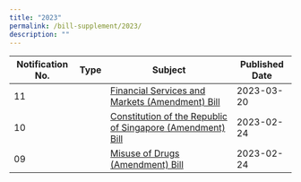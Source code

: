 ```yaml
---
title: "2023"
permalink: /bill-supplement/2023/
description: ""
---
```

| Notification No. | Type | Subject | Published Date |
| -------- | -------- | -------- | ---|
| 11    |  | [Financial Services and Markets (Amendment) Bill](/files/Bill%20Supplement/2023/prepress63816287800471981723bills11.pdf)   | 2023-03-20    |
| 10    |  | [Constitution of the Republic of Singapore (Amendment) Bill](/files/Bill%20Supplement/2023/prepress63816287842546092423bills10.pdf)   | 2023-02-24    |
| 09   |  |[Misuse of Drugs (Amendment) Bill](/files/Bill%20Supplement/2023/prepress63816287877589302823bills09.pdf)   | 2023-02-24    |